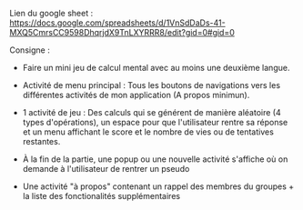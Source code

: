 Lien du google sheet :
https://docs.google.com/spreadsheets/d/1VnSdDaDs-41-MXQ5CmrsCC9598DhqrjdX9TnLXYRRR8/edit?gid=0#gid=0

Consigne :
- Faire un mini jeu de calcul mental avec au moins une deuxième langue.

- Activité de menu principal : Tous les boutons de navigations vers les différentes activités de mon application (A propos minimun).

- 1 activité de jeu : Des calculs qui se générent de manière aléatoire (4 types d'opérations), un espace pour que l'utilisateur rentre sa réponse et un menu affichant le score et le nombre de vies ou de tentatives restantes.

- À la fin de la partie, une popup ou une nouvelle activité s'affiche où on demande à l'utilisateur de rentrer un pseudo

- Une activité "à propos" contenant un rappel des membres du groupes + la liste des fonctionalités supplémentaires
